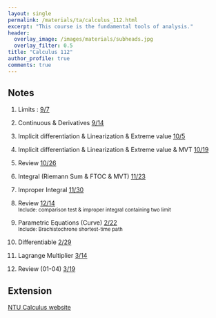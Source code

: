 ```yaml
---
layout: single
permalink: /materials/ta/calculus_112.html
excerpt: "This course is the fundamental tools of analysis."
header:
  overlay_image: /images/materials/subheads.jpg
  overlay_filter: 0.5
title: "Calculus 112"
author_profile: true
comments: true
---
```


## Notes

1. Limits : 
    [9/7](/pdf/materials/ta/calculus112/9_7.pdf) <br>

2. Continuous & Derivatives
    [9/14](/pdf/materials/ta/calculus112/9_14.pdf) <br>

3. Implicit differentiation & Linearization & Extreme value
    [10/5](/pdf/materials/ta/calculus112/10_5.pdf) <br>

3. Implicit differentiation & Linearization & Extreme value & MVT
    [10/19](/pdf/materials/ta/calculus112/10_19.pdf) <br>

4. Review
    [10/26](/pdf/materials/ta/calculus112/10_26.pdf) <br>

5. Integral (Riemann Sum & FTOC & MVT)
    [11/23](/pdf/materials/ta/calculus112/11_23.pdf) <br>

6. Improper Integral
    [11/30](/pdf/materials/ta/calculus112/11_30.pdf) <br>

7. Review
    [12/14](/pdf/materials/ta/calculus112/12_14.pdf) <br>
    <small>Include: comparison test & improper integral containing two limit</small>

8. Parametric Equations (Curve)
    [2/22](/pdf/materials/ta/calculus112/2_22.pdf) <br>
    <small>Include: Brachistochrone shortest-time path</small>

8. Differentiable
    [2/29](/pdf/materials/ta/calculus112/2_29.pdf) <br>

8. Lagrange Multiplier
    [3/14](/pdf/materials/ta/calculus112/3_14.pdf) <br>

8. Review (01-04)
    [3/19](/pdf/materials/ta/calculus112/3_19.pdf) <br>



## Extension

[NTU Calculus website](http://www.math.ntu.edu.tw/~calc/cl_n_34455.html)